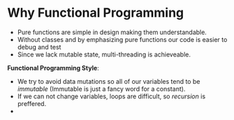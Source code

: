 # Why Functional Programming

- Pure functions are simple in design making them understandable.
- Without classes and by emphasizing pure functions our code is easier to debug and test
- Since we lack mutable state, multi-threading is achieveable.

**Functional Programming Style**:

- We try to avoid data mutations so all of our variables tend to be _immutable_ (Immutable is just a fancy word for a constant).
- If we can not change variables, loops are difficult, so _recursion_ is preffered.
- 
